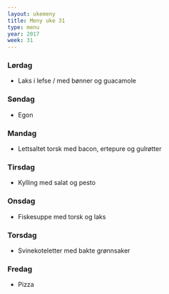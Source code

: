 ```yaml
---
layout: ukemeny
title: Meny uke 31
type: menu
year: 2017
week: 31
---
```


### Lørdag

- Laks i lefse / med bønner og guacamole

### Søndag

- Egon

### Mandag

- Lettsaltet torsk med bacon, ertepure og gulrøtter

### Tirsdag

- Kylling med salat og pesto

### Onsdag

- Fiskesuppe med torsk og laks

### Torsdag

- Svinekoteletter med bakte grønnsaker

### Fredag

- Pizza

